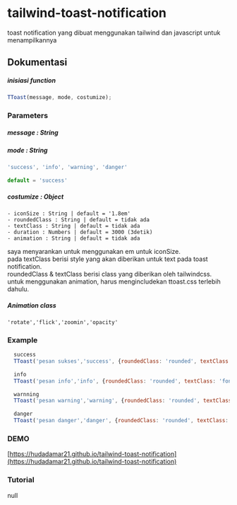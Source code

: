 # tailwind-toast-notification
toast notification yang dibuat menggunakan tailwind dan javascript untuk menampilkannya

## Dokumentasi

##### inisiasi function
```javascript
TToast(message, mode, costumize);
```
### Parameters

##### message : String

##### mode : String
```javascript
'success', 'info', 'warning', 'danger'
  
default = 'success'
```

##### costumize : Object
```
- iconSize : String | default = '1.8em'
- roundedClass : String | default = tidak ada
- textClass : String | default = tidak ada
- duration : Numbers | default = 3000 (3detik)
- animation : String | default = tidak ada
```
saya menyarankan untuk menggunakan em untuk iconSize.  
pada textClass berisi style yang akan diberikan untuk text pada toast notification.  
roundedClass & textClass berisi class yang diberikan oleh tailwindcss.  
untuk menggunakan animation, harus mengincludekan ttoast.css terlebih dahulu.  

##### Animation class
```
'rotate','flick','zoomin','opacity'
```

### Example
```javascript
  success
  TToast('pesan sukses','success', {roundedClass: 'rounded', textClass: 'font-bold cursor-default', duration: 3000, animation: 'rotate'})
  
  info
  TToast('pesan info','info', {roundedClass: 'rounded', textClass: 'font-semibold cursor-pointer', duration: 5000, animation: 'flick'})
  
  warnning
  TToast('pesan warning','warning', {roundedClass: 'rounded', textClass: 'underline text-gray-900 cursor-default', duration: 2500, animation: 'zoomin'})
  
  danger
  TToast('pesan danger','danger', {roundedClass: 'rounded', textClass: 'text-xl', duration: 3000, animation: 'opacity'})
```

### DEMO
[https://hudadamar21.github.io/tailwind-toast-notification](https://hudadamar21.github.io/tailwind-toast-notification)

### Tutorial
null

